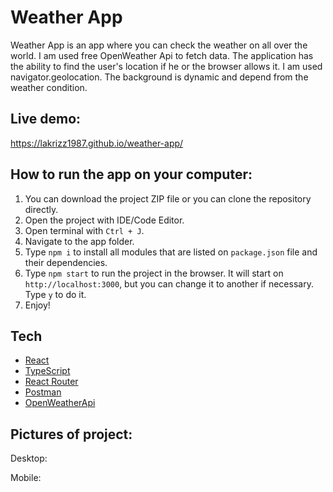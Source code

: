 # Weather App 

Weather App is an app where you can check the weather on all over the world. I am used free OpenWeather Api to fetch data.
Тhe application has the ability to find the user's location if he or the browser allows it. I am used navigator.geolocation.
The background is dynamic and depend from the weather condition.

## Live demo:

https://lakrizz1987.github.io/weather-app/

## How to run the app on your computer:

1. You can download the project ZIP file or you can clone the repository directly.
2. Open the project with IDE/Code Editor.
3. Open terminal with `Ctrl + J`.
4. Navigate to the app folder.
5. Type `npm i` to install all modules that are listed on `package.json` file and their dependencies.
6. Type `npm start` to run the project in the browser. It will start on `http://localhost:3000`, but you can change it to another if necessary. Type `y` to do it.
7. Enjoy!

## Tech

  - <a href="https://reactjs.org/">React</a>
  - <a href="https://www.typescriptlang.org/">TypeScript</a>
  - <a href="https://reactrouter.com/">React Router</a>
  - <a href="https://www.postman.com/">Postman</a>
  - <a href="https://openweathermap.org/api">OpenWeatherApi</a>

## Pictures of project:

Desktop:



Mobile:


